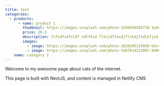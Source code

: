 ```yaml
---
title: test
categories:
  - products:
      - name: produit 1
        thumbnail: https://images.unsplash.com/photo-1596560365710-1e4e26943235?ixlib=rb-4.0.3&ixid=MnwxMjA3fDB8MHxwaG90by1wYWdlfHx8fGVufDB8fHx8&auto=format&fit=crop&w=1074&q=80
        price: 20.5
        description: fsfsdfsdfsldf sdlfksd flksjdflksdjflskdjfsdlkfjsdfsdf
        images:
          - image: https://images.unsplash.com/photo-1626205125050-b3cc9f07d63a?ixlib=rb-4.0.3&ixid=MnwxMjA3fDB8MHxwaG90by1wYWdlfHx8fGVufDB8fHx8&auto=format&fit=crop&w=1170&q=80
          - image: https://images.unsplash.com/photo-1587614222007-9496626c9e96?ixlib=rb-4.0.3&ixid=MnwxMjA3fDB8MHxwaG90by1wYWdlfHx8fGVufDB8fHx8&auto=format&fit=crop&w=1074&q=80
    name: category 1
---
```

Welcome to my awesome page about cats of the internet.

This page is built with NextJS, and content is managed in Netlify CMS
